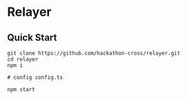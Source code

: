# Relayer


## Quick Start

```
git clone https://github.com/hackathon-cross/relayer.git
cd relayer
npm i

# config config.ts

npm start
```
